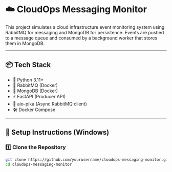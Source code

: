 # ☁️ CloudOps Messaging Monitor

This project simulates a cloud infrastructure event monitoring system using RabbitMQ for messaging and MongoDB for persistence. Events are pushed to a message queue and consumed by a background worker that stores them in MongoDB.

---

## 📦 Tech Stack

- 🐍 Python 3.11+
- 🐇 RabbitMQ (Docker)
- 🍃 MongoDB (Docker)
- ⚡ FastAPI (Producer API)
- 🔁 aio-pika (Async RabbitMQ client)
- 🛠 Docker Compose

---

## 🚀 Setup Instructions (Windows)

### 1️⃣ Clone the Repository

```bash
git clone https://github.com/yourusername/cloudops-messaging-monitor.git
cd cloudops-messaging-monitor